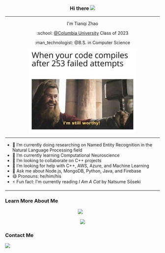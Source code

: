 <h3 align="center">Hi there <img src="https://raw.githubusercontent.com/MartinHeinz/MartinHeinz/master/wave.gif" width="30px"></h3>

<hr>

<p align="center">I'm Tianqi Zhao</p>
<p align="center">:school: <a href="https://www.columbia.edu">@Columbia University</a> Class of 2023</p>
<p align="center">:man_technologist: @B.S. in Computer Science</p>

<p align="center">
  <img src="0*k98Ra5UzgDrSz-vv.png" width="350px" height="270px">
</p>

<hr>

- 🔭 I’m currently doing researching on Named Entity Recognition in the Natural Language Processing field
- 🌱 I’m currently learning Computational Neuroscience
- 👯 I’m looking to collaborate on C++ projects
- 🤔 I’m looking for help with C++, AWS, Azure, and Machine Learning
- 💬 Ask me about Node.js, MongoDB, Python, Java, and Firebase
- 😄 Pronouns: he/him/his
- ⚡ Fun fact: I'm currently reading *I Am A Cat* by Natsume Sōseki

---

### Learn More About Me

<div align="center">
<a href="https://www.linkedin.com/in/ztianqi/"><img src="https://img.shields.io/badge/LinkedIn-0077B5?style=for-the-badge&logo=linkedin&logoColor=white"></a>&emsp;

<a href="https://tianqizhao.com"><img src="https://img.shields.io/badge/My%20Personal%20Website-Tianqi%20Zhao-important?style=for-the-badge"></a></div>

<h3>Contact Me</h3>
<a href="mailto:tz2529@columbia.edu"><img src="https://img.shields.io/badge/-tz2529@columbia.edu-D14836?style=flat-square&logo=Gmail&logoColor=white"/></a>
